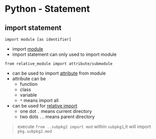 # Python - Statement

## import statement

`import module [as identifier]`

- import [module](python-glossary.md#module)
- import statement can only used to import module

`from relative_module import attribute/submodule`

- can be used to import [attribute](python-module.md) from module
- attribute can be
  - function 
  - class
  - variable
  - `*` means import all
- can be used for [relative import](python-import-system.md#relative-import)
  - one dot `.` means current directory
  - two dots `..` means parent directory

> execute `from ..subpkg2 import mod` within `subpkg1`,it will import `pkg.subpkg2.mod`



